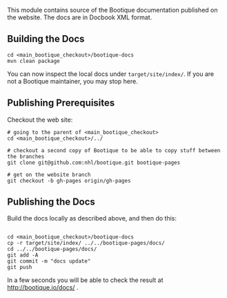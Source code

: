 This module contains source of the Bootique documentation published on the website. The docs are in Docbook XML format.

## Building the Docs

```shell
cd <main_bootique_checkout>/bootique-docs
mvn clean package
```

You can now inspect the local docs under ```target/site/index/```. If you are not a Bootique maintainer, you may stop here. 

## Publishing Prerequisites

Checkout the web site:

```shell
# going to the parent of <main_bootique_checkout>
cd <main_bootique_checkout>/../

# checkout a second copy of Bootique to be able to copy stuff between the branches
git clone git@github.com:nhl/bootique.git bootique-pages 

# get on the website branch
git checkout -b gh-pages origin/gh-pages
```

## Publishing the Docs

Build the docs locally as described above, and then do this:

```shell

cd <main_bootique_checkout>/bootique-docs
cp -r target/site/index/ ../../bootique-pages/docs/ 
cd ../../bootique-pages/docs/ 
git add -A
git commit -m "docs update"
git push
```

In a few seconds you will be able to check the result at http://bootique.io/docs/ .